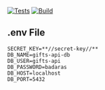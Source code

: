 [![Tests](https://github.com/arthurdedeus/template-django/actions/workflows/django.yaml/badge.svg)](https://github.com/arthurdedeus/template-django/actions/workflows/django.yaml)
[![Build](https://github.com/arthurdedeus/gifts-api/actions/workflows/deploy.yaml/badge.svg)](https://github.com/arthurdedeus/gifts-api/actions/workflows/deploy.yaml)
## .env File
```
SECRET_KEY=**//secret-key//**
DB_NAME=gifts-api-db
DB_USER=gifts-api
DB_PASSWORD=badaras
DB_HOST=localhost
DB_PORT=5432
```
